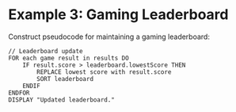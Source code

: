 
# Example 3: Gaming Leaderboard

Construct pseudocode for maintaining a gaming leaderboard:

```plaintext
// Leaderboard update
FOR each game result in results DO
    IF result.score > leaderboard.lowestScore THEN
        REPLACE lowest score with result.score
        SORT leaderboard
    ENDIF
ENDFOR
DISPLAY "Updated leaderboard."
